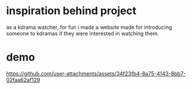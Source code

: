 # inspiration behind project
as a kdrama watcher, for fun i made a website made for introducing someone to kdramas if they were interested in watching them.

# demo


https://github.com/user-attachments/assets/34f23fb4-8a75-4143-8bb7-02faa62af129


